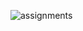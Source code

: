 
![assignments](https://github.com/shreeshailaya/c-dac/blob/main/Operating%20system/Media/Assignments/2july_day2.png)

